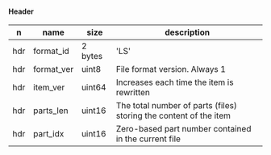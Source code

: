 #### Header

n | name       | size    | description
---|-----------|---------|------------------------------------------------------------
hdr| format_id  | 2 bytes | 'LS'
hdr| format_ver | uint8   | File format version. Always 1
hdr| item_ver   | uint64  | Increases each time the item is rewritten 
hdr| parts_len  | uint16  | The total number of parts (files) storing the content of the item 
hdr| part_idx   | uint16  | Zero-based part number contained in the current file




 